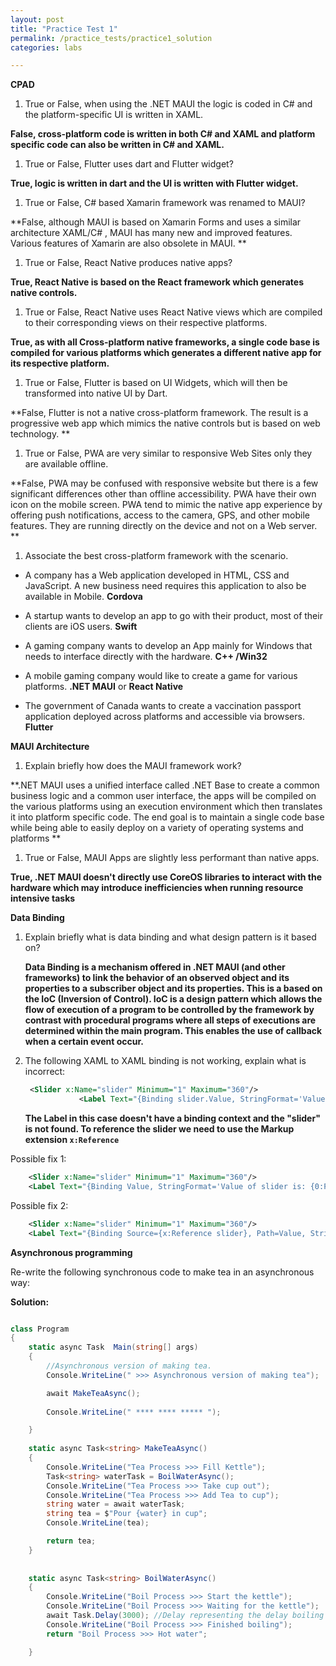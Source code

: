 ```yaml
---
layout: post
title: "Practice Test 1"
permalink: /practice_tests/practice1_solution
categories: labs

---
```


**CPAD** 

1. True or False, when using the .NET MAUI the logic is coded in C# and the platform-specific UI is written in XAML. 

**False, cross-platform code is written in both C# and XAML and platform specific code can also be written in C# and XAML.**

1. True or False, Flutter uses dart and Flutter widget? 

**True, logic is written in dart and the UI is written with Flutter widget.**

1. True or False, C# based Xamarin framework was renamed to MAUI? 

**False, although MAUI is based on Xamarin Forms and uses a similar architecture XAML/C# , MAUI has many new and improved features. Various features of Xamarin are also obsolete in MAUI. ** 

1. True or False, React Native produces native apps? 

**True, React Native is based on the React framework which generates native controls.** 

1. True or False, React Native uses React Native views which are compiled to their corresponding views on their respective platforms. 

**True, as with all Cross-platform native frameworks, a single code base is compiled for various platforms which generates a different native app for its respective platform.**

1. True or False, Flutter is based on UI Widgets, which will then be transformed into native UI by Dart. 

**False, Flutter is not a native cross-platform framework. The result is a progressive web app which mimics the native controls but is based on web technology. **

1. True or False, PWA are very similar to responsive Web Sites only they are available offline. 

**False, PWA may be confused with responsive website but there is a few significant differences other than offline accessibility. PWA have their own icon on the mobile screen. PWA tend to mimic the native app experience by offering push notifications, access to the camera, GPS, and other mobile features. They are running directly on the device and not on a Web server.  **

1. Associate the best cross-platform framework with the scenario. 

- A company has a Web application developed in HTML, CSS and JavaScript. A new business need requires this application to also be available in Mobile. **Cordova**

- A startup wants to develop an app to go with their product, most of their clients are iOS users.  **Swift**

- A gaming company wants to develop an App mainly for Windows that needs to interface directly with the hardware. **C++ /Win32**

- A mobile gaming company would like to create a game for various platforms.  **.NET MAUI** or **React Native**

- The government of Canada wants to create a vaccination passport application deployed across platforms and accessible via browsers. **Flutter**

  

**MAUI Architecture**  

1. Explain briefly how does the MAUI framework work?

**.NET MAUI uses a unified interface called .NET Base to create a common business logic and a common user interface, the apps will be compiled on the various platforms using an execution environment which then translates it into platform specific code. The end goal is to maintain a single code base while being able to easily deploy on a variety of operating systems and platforms **

1. True or False, MAUI Apps are slightly less performant than native apps.

**True, .NET MAUI  doesn't directly use CoreOS libraries to interact with the hardware which may introduce inefficiencies when running resource intensive tasks**  



**Data Binding** 

1. Explain briefly what is data binding and what design pattern is it based on?

   **Data Binding is a mechanism offered in .NET MAUI (and other frameworks) to link the behavior of an observed object and its properties to a subscriber object and its properties. This is a based on the IoC (Inversion of Control). IoC is a design pattern which allows the flow of execution of a program to be controlled by the framework by contrast with procedural programs where all steps of executions are determined within the main program. This enables the use of callback when a certain event occur.** 

2. The following XAML to XAML binding is not working, explain what is incorrect:

   ```xml
    <Slider x:Name="slider" Minimum="1" Maximum="360"/>
               <Label Text="{Binding slider.Value, StringFormat='Value of slider is: {0:F4}'}"/>
   ```

   **The Label in this case doesn't have a binding context and the "slider" is not found. To reference the slider we need to use the Markup extension `x:Reference`**

Possible fix 1:

```xml
    <Slider x:Name="slider" Minimum="1" Maximum="360"/>
    <Label Text="{Binding Value, StringFormat='Value of slider is: {0:F4}'}" BindingContext="{x:Reference slider}"/>
```

Possible fix 2:

```xml
    <Slider x:Name="slider" Minimum="1" Maximum="360"/>
    <Label Text="{Binding Source={x:Reference slider}, Path=Value, StringFormat='Value of slider is: {0:F4}'}" />
```



**Asynchronous programming**

Re-write the following synchronous code to make tea in an asynchronous way:



**Solution:**

```csharp

class Program
{        
    static async Task  Main(string[] args)
    {
        //Asynchronous version of making tea.
        Console.WriteLine(" >>> Asynchronous version of making tea");

		await MakeTeaAsync();
		
		Console.WriteLine(" **** **** ***** ");

    }
    
    static async Task<string> MakeTeaAsync()
    {
        Console.WriteLine("Tea Process >>> Fill Kettle");
        Task<string> waterTask = BoilWaterAsync();
        Console.WriteLine("Tea Process >>> Take cup out");
        Console.WriteLine("Tea Process >>> Add Tea to cup");
        string water = await waterTask;
        string tea = $"Pour {water} in cup";
        Console.WriteLine(tea);

        return tea;
    }
    
    
    static async Task<string> BoilWaterAsync()
    {
        Console.WriteLine("Boil Process >>> Start the kettle");
        Console.WriteLine("Boil Process >>> Waiting for the kettle");
        await Task.Delay(3000); //Delay representing the delay boiling water
        Console.WriteLine("Boil Process >>> Finished boiling");
        return "Boil Process >>> Hot water";

    }
```

